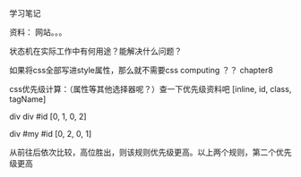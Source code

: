 学习笔记

资料：
网站。。。

状态机在实际工作中有何用途？能解决什么问题？


如果将css全部写进style属性，那么就不需要css computing ？？ chapter8


css优先级计算：（属性等其他选择器呢？）查一下优先级资料吧
[inline, id, class, tagName]

div div #id
[0, 1, 0, 2]

div #my #id
[0, 2, 0, 1]

从前往后依次比较，高位胜出，则该规则优先级更高。以上两个规则，第二个优先级更高

